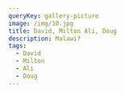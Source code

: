 ```yaml
---
queryKey: gallery-picture
image: /img/10.jpg
title: David, Milton Ali, Doug
description: Malawi?
tags:
  - David
  - Milton
  - Ali
  - Doug
---
```

